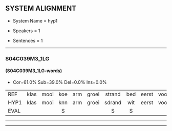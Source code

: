 
## SYSTEM ALIGNMENT

- System Name = hyp1

- Speakers = 1

- Sentences = 1

---

### S04C039M3_1LG

#### (S04C039M3_1LG-words)

- Cor=61.0%	Sub=39.0%	Del=0.0%	Ins=0.0%

|  |  |  |  |  |  |  |  |  |  |  |  |  |  |  |  |  |  |  |  |  |  |  |  |  |  |  |  |  |  |  |  |  |  |  |  |  |  |  |  |  |  |
|:--- |:---:|:---:|:---:|:---:|:---:|:---:|:---:|:---:|:---:|:---:|:---:|:---:|:---:|:---:|:---:|:---:|:---:|:---:|:---:|:---:|:---:|:---:|:---:|:---:|:---:|:---:|:---:|:---:|:---:|:---:|:---:|:---:|:---:|:---:|:---:|:---:|:---:|:---:|:---:|:---:|:---:|
| REF | klas | mooi | koe | arm | groei | strand | bed | eerst | voor | draai | * | sjaal | herfst | duur | straat | leeuw | clown | hoek | krant | hout | vriend | gauw | chips | groen | feest | reis | jas | huis | paard | vijf | muts | nieuw | kind | bang | oog | zacht | schoen | plas | neus | knoop | plank |
| HYP1 | klas | mooi | knn | arm | groei | sdrand | wit | eerst | voor | drij | sjaa | sjaal | herst | duur | straat | leeuw | klown | hoek | krant | hat | vrinend | zou | ships | zoon | fist | res | jas | hus | pirt | vijf | muts | nieuw | kind | bang | oog | zacht | schoen | plas | neus | knoop | plank |
| EVAL |  |  | S |  |  | S | S |  |  | S | S |  | S |  |  |  | S |  |  | S | S | S | S | S | S | S |  | S | S |  |  |  |  |  |  |  |  |  |  |  |  |
---

---
